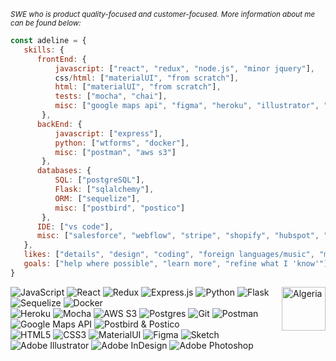 <i><sub>SWE who is product quality-focused and customer-focused. More information about me can be found below:</sub></i> 

`````javascript
const adeline = {
   skills: {
      frontEnd: {
          javascript: ["react", "redux", "node.js", "minor jquery"],
          css/html: ["materialUI", "from scratch"],
          html: ["materialUI", "from scratch"],
          tests: ["mocha", "chai"],
          misc: ["google maps api", "figma", "heroku", "illustrator", "photoshop", "indesign"]
       },
      backEnd: {
          javascript: ["express"],
          python: ["wtforms", "docker"],
          misc: ["postman", "aws s3"]
       },
      databases: {
          SQL: ["postgreSQL"],
          Flask: ["sqlalchemy"],
          ORM: ["sequelize"],
          misc: ["postbird", "postico"]
       },
      IDE: ["vs code"],
      misc: ["salesforce", "webflow", "stripe", "shopify", "hubspot", "airtable", "notion"]
   },
   likes: ["details", "design", "coding", "foreign languages/music", "maps", "reading", "kind people"],
   goals: ["help where possible", "learn more", "refine what I 'know'"]
}
`````

<a href="https://dribbble.com/shots/7177321-Time-to-Bloom"><img align="right" alt="Algeria"  src="https://cdn.dribbble.com/users/2168142/screenshots/7177321/media/127190022a30268e60563d57e509ac01.gif" height="70px" width="70px"/></a>

![JavaScript](https://img.shields.io/badge/JavaScript-131313?logo=javascript&logoColor=white)
![React](https://img.shields.io/badge/React.js-B52C2E?logo=react&logoColor=white)
![Redux](https://img.shields.io/badge/Redux-E6A5B4?logo=redux&logoColor=white)
![Express.js](https://img.shields.io/badge/Express.js-CCCCCC?logo=express&logoColor=white)
![Python](https://img.shields.io/badge/Python-131313?logo=python&logoColor=white)
![Flask](https://img.shields.io/badge/Flask-298442?logo=flask&logoColor=white)
![Sequelize](https://img.shields.io/badge/Sequelize-E0BF42?logo=sequelize&logoColor=white)
![Docker](https://img.shields.io/badge/Docker-CCCCCC?logo=docker&logoColor=white)<br>
![Heroku](https://img.shields.io/badge/Heroku-131313?logo=heroku&logoColor=white)
![Mocha](https://img.shields.io/badge/Mocha-B52C2E?logo=mocha&logoColor=white)
![AWS S3](https://img.shields.io/badge/AWS%20S3-E6A5B4?logo=amazon-aws&logoColor=white)
![Postgres](https://img.shields.io/badge/PostgreSQL-CCCCCC?logo=postgresql&logoColor=white)
![Git](https://img.shields.io/badge/Git-131313?logo=git&logoColor=white)
![Postman](https://img.shields.io/badge/Postman-298442?logo=postman&logoColor=white)
![Google Maps API](https://img.shields.io/badge/Google%20Maps%20API-E0BF42?logo=googlemaps&logoColor=white)
![Postbird & Postico](https://img.shields.io/badge/Postbird%20&%20Postico-CCCCCC??logo=postbird&logoColor=white)<br>
![HTML5](https://img.shields.io/badge/HTML5-131313?logo=html5&logoColor=white)
![CSS3](https://img.shields.io/badge/CSS3-B52C2E?logo=css3&logoColor=white)
![MaterialUI](https://img.shields.io/badge/MaterialUI-E6A5B4?logo=mui&logoColor=white)
![Figma](https://img.shields.io/badge/Figma-CCCCCC?logo=figma&logoColor=white)
![Sketch](https://img.shields.io/badge/Sketch-131313?logo=sketch&logoColor=white)
![Adobe Illustrator](https://img.shields.io/badge/Adobe%20Illustrator-298442?logo=adobe%20illustrator&logoColor=white)
![Adobe InDesign](https://img.shields.io/badge/Adobe%20InDesign-E0BF42?logo=Adobe%20InDesign&logoColor=white)
![Adobe Photoshop](https://img.shields.io/badge/Adobe%20Photoshop-CCCCCC?logo=Adobe%20Photoshop&logoColor=white)
